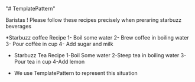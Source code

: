 "# TemplatePattern" 

Baristas ! Please follow these recipes 
precisely when preraring starbuzz beverages

*Starbuzz coffee Recipe
    1- Boil some water
    2- Brew coffee in boiling water
    3- Pour coffée in cup
    4- Add sugar and milk

* Starbuzz Tea Recipe
    1-Boil Some water
    2-Steep tea in boiling water
    3-Pour tea in cup
    4-Add lemon

* We use TemplatePattern to represent this situation


